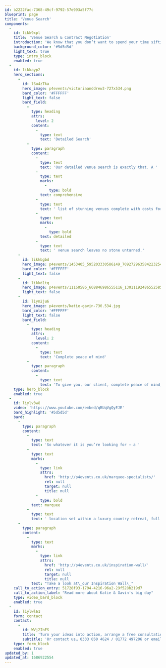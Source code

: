 ```yaml
---
id: b2222fac-7368-49cf-9792-57e993a5f77c
blueprint: page
title: 'Venue Search'
components:
  -
    id: likk9xpl
    title: 'Venue Search & Contract Negotiation'
    introduction: 'We know that you don’t want to spend your time sifting through venues and negotiating contracts. Luckily for you, that’s precisely where we excel. Leave it to us and our extensive knowledge to find the right venue, at the right price.'
    background_color: '#5d5d5d'
    light_text: true
    type: intro_block
    enabled: true
  -
    id: likkayp2
    hero_sections:
      -
        id: lSu4zTka
        hero_image: p4events/victoriaanddrew3-727x534.png
        bard_color: '#FFFFFF'
        light_text: false
        bard_field:
          -
            type: heading
            attrs:
              level: 2
            content:
              -
                type: text
                text: 'Detailed Search'
          -
            type: paragraph
            content:
              -
                type: text
                text: 'Our detailed venue search is exactly that. A '
              -
                type: text
                marks:
                  -
                    type: bold
                text: comprehensive
              -
                type: text
                text: ' list of stunning venues complete with costs for both room hire and all of those added extras which you may require for your event. Our '
              -
                type: text
                marks:
                  -
                    type: bold
                text: detailed
              -
                type: text
                text: ' venue search leaves no stone unturned.'
      -
        id: likkbgbd
        hero_image: p4events/1453405_595203330586149_709272963584223254_n-716x493.jpg
        bard_color: '#FFFFFF'
        light_text: false
      -
        id: likkd1tq
        hero_image: p4events/11160586_668846986555116_1301119248655258595_n-716x487.jpg
        light_text: false
      -
        id: liym2ju6
        hero_image: p4events/katie-gavin-730.534.jpg
        bard_color: '#FFFFFF'
        light_text: false
        bard_field:
          -
            type: heading
            attrs:
              level: 2
            content:
              -
                type: text
                text: 'Complete peace of mind'
          -
            type: paragraph
            content:
              -
                type: text
                text: 'To give you, our client, complete peace of mind, we will create a detailed scale layout plan to ensure that everything will fit comfortably. So you needn’t worry about having room for your guests amongst your dazzling furniture and props.'
    type: hero_block
    enabled: true
  -
    id: liylv3w8
    video: 'https://www.youtube.com/embed/qBUqVgQyEJE'
    bard_highlight: '#5d5d5d'
    bard:
      -
        type: paragraph
        content:
          -
            type: text
            text: 'So whatever it is you’re looking for – a '
          -
            type: text
            marks:
              -
                type: link
                attrs:
                  href: 'http://p4events.co.uk/marquee-specialists/'
                  rel: null
                  target: null
                  title: null
              -
                type: bold
            text: marquee
          -
            type: text
            text: ' location set within a luxury country retreat, full exclusivity of your own hotel for the weekend, or a low key intimate spot for your romantic reception, our team of experts can help create your dream wedding.'
      -
        type: paragraph
        content:
          -
            type: text
            marks:
              -
                type: link
                attrs:
                  href: 'http://p4events.co.uk/inspiration-wall/'
                  rel: null
                  target: null
                  title: null
            text: "Take a look at\_our Inspiration Wall\_"
    call_to_action_entry: 51728f93-1794-4216-96a2-29f528b219d7
    call_to_action_label: "Read more about Katie & Gavin's big day"
    type: video_bard_block
    enabled: true
  -
    id: liylwl61
    form: contact
    contact:
      -
        id: WVj2IhFS
        title: 'Turn your ideas into action, arrange a free consultation'
        subtitle: 'Or contact us… 0333 050 4624 / 01772 497206 or email us: info@p4events.co.uk'
    type: form_block
    enabled: true
updated_by: 1
updated_at: 1686922554
---
```

